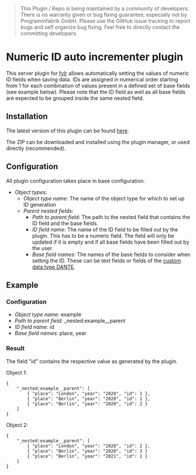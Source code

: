 > This Plugin / Repo is being maintained by a community of developers.
There is no warranty given or bug fixing guarantee; especially not by
Programmfabrik GmbH. Please use the GitHub issue tracking to report bugs
and self organize bug fixing. Feel free to directly contact the committing
developers.

# Numeric ID auto incrementer plugin

This server plugin for [fylr](https://docs.fylr.io) allows automatically setting the values of numeric ID fields when saving data. IDs are assigned in numerical order starting from 1 for each combination of values present in a defined set of base fields (see example below). Please note that the ID field as well as all base fields are expected to be grouped inside the same nested field.

## Installation

The latest version of this plugin can be found [here](https://github.com/programmfabrik/numeric-id-auto-incrementer/releases/latest/download/NumericIdAutoIncrementer.zip).

The ZIP can be downloaded and installed using the plugin manager, or used directly (recommended).

## Configuration

All plugin configuration takes place in base configuration.

* *Object types*:
    * *Object type name*: The name of the object type for which to set up ID generation
    * *Parent nested fields*:
        * *Path to parent field*: The path to the nested field that contains the ID field and the base fields.
        * *ID field name*: The name of the ID field to be filled out by the plugin. This has to be a numeric field. The field will only be updated if it is empty and if all base fields have been filled out by the user.
        * *Base field names*: The names of the base fields to consider when setting the ID. These can be text fields or fields of the [custom data type DANTE](https://github.com/programmfabrik/fylr-plugin-custom-data-type-dante).

## Example

### Configuration

* *Object type name*: example
* *Path to parent field*: _nested:example__parent
* *ID field name*: id
* *Base field names*: place, year

### Result

The field "id" contains the respective value as generated by the plugin.

Object 1:

    {
        "_nested:example__parent": [
            { "place": "London", "year": "2020", "id": 1 },
            { "place": "Berlin", "year": "2020", "id": 1 },
            { "place": "Berlin", "year": "2020", "id": 2 }
        ]
    }

Object 2:

    {
        "_nested:example__parent": [
            { "place": "London", "year": "2020", "id": 2 },
            { "place": "Berlin", "year": "2020", "id": 3 }
            { "place": "Berlin", "year": "2021", "id": 1 }
        ]
    }
